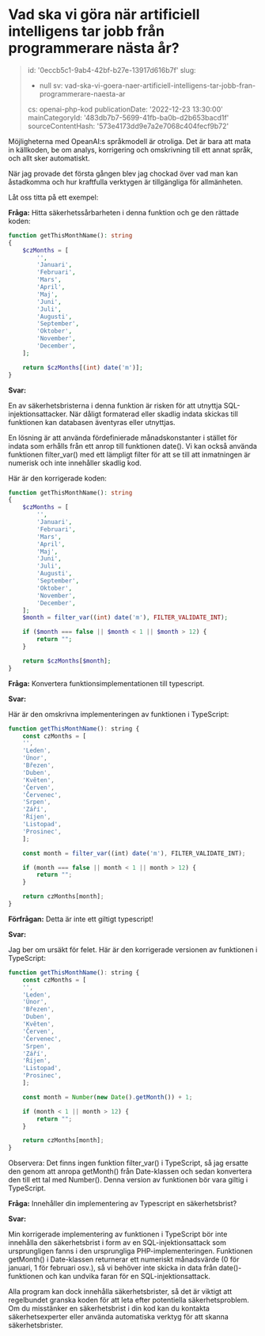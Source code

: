 Vad ska vi göra när artificiell intelligens tar jobb från programmerare nästa år?
=================================================================================

> id: '0eccb5c1-9ab4-42bf-b27e-13917d616b7f'
> slug:
> 	- null
> 	sv: vad-ska-vi-goera-naer-artificiell-intelligens-tar-jobb-fran-programmerare-naesta-ar
> 
> cs: openai-php-kod
> publicationDate: '2022-12-23 13:30:00'
> mainCategoryId: '483db7b7-5699-41fb-ba0b-d2b653bacd1f'
> sourceContentHash: '573e4173dd9e7a2e7068c404fecf9b72'

Möjligheterna med OpeanAI:s språkmodell är otroliga. Det är bara att mata in källkoden, be om analys, korrigering och omskrivning till ett annat språk, och allt sker automatiskt.

När jag provade det första gången blev jag chockad över vad man kan åstadkomma och hur kraftfulla verktygen är tillgängliga för allmänheten.

Låt oss titta på ett exempel:

**Fråga:** Hitta säkerhetssårbarheten i denna funktion och ge den rättade koden:

```php
function getThisMonthName(): string
{
	$czMonths = [
		'',
		'Januari',
		'Februari',
		'Mars',
		'April',
		'Maj',
		'Juni',
		'Juli',
		'Augusti',
		'September',
		'Oktober',
		'November',
		'December',
	];

	return $czMonths[(int) date('m')];
}
```

**Svar:**

En av säkerhetsbristerna i denna funktion är risken för att utnyttja SQL-injektionsattacker. När dåligt formaterad eller skadlig indata skickas till funktionen kan databasen äventyras eller utnyttjas.

En lösning är att använda fördefinierade månadskonstanter i stället för indata som erhålls från ett anrop till funktionen date(). Vi kan också använda funktionen filter_var() med ett lämpligt filter för att se till att inmatningen är numerisk och inte innehåller skadlig kod.

Här är den korrigerade koden:

```php
function getThisMonthName(): string
{
	$czMonths = [
		'',
		'Januari',
		'Februari',
		'Mars',
		'April',
		'Maj',
		'Juni',
		'Juli',
		'Augusti',
		'September',
		'Oktober',
		'November',
		'December',
	];
	$month = filter_var((int) date('m'), FILTER_VALIDATE_INT);

	if ($month === false || $month < 1 || $month > 12) {
		return "";
	}

	return $czMonths[$month];
}
```

**Fråga:** Konvertera funktionsimplementationen till typescript.

**Svar:**

Här är den omskrivna implementeringen av funktionen i TypeScript:

```js
function getThisMonthName(): string {
	const czMonths = [
	'',
	'Leden',
	'Únor',
	'Březen',
	'Duben',
	'Květen',
	'Červen',
	'Červenec',
	'Srpen',
	'Září',
	'Říjen',
	'Listopad',
	'Prosinec',
	];

	const month = filter_var((int) date('m'), FILTER_VALIDATE_INT);

	if (month === false || month < 1 || month > 12) {
		return "";
	}

	return czMonths[month];
}
```

**Förfrågan:** Detta är inte ett giltigt typescript!

**Svar:**

Jag ber om ursäkt för felet. Här är den korrigerade versionen av funktionen i TypeScript:

```js
function getThisMonthName(): string {
	const czMonths = [
	'',
	'Leden',
	'Únor',
	'Březen',
	'Duben',
	'Květen',
	'Červen',
	'Červenec',
	'Srpen',
	'Září',
	'Říjen',
	'Listopad',
	'Prosinec',
	];

	const month = Number(new Date().getMonth()) + 1;

	if (month < 1 || month > 12) {
		return "";
	}

	return czMonths[month];
}
```

Observera: Det finns ingen funktion filter_var() i TypeScript, så jag ersatte den genom att anropa getMonth() från Date-klassen och sedan konvertera den till ett tal med Number(). Denna version av funktionen bör vara giltig i TypeScript.

**Fråga:** Innehåller din implementering av Typescript en säkerhetsbrist?

**Svar:**

Min korrigerade implementering av funktionen i TypeScript bör inte innehålla den säkerhetsbrist i form av en SQL-injektionsattack som ursprungligen fanns i den ursprungliga PHP-implementeringen. Funktionen getMonth() i Date-klassen returnerar ett numeriskt månadsvärde (0 för januari, 1 för februari osv.), så vi behöver inte skicka in data från date()-funktionen och kan undvika faran för en SQL-injektionsattack.

Alla program kan dock innehålla säkerhetsbrister, så det är viktigt att regelbundet granska koden för att leta efter potentiella säkerhetsproblem. Om du misstänker en säkerhetsbrist i din kod kan du kontakta säkerhetsexperter eller använda automatiska verktyg för att skanna säkerhetsbrister.
